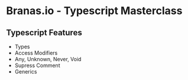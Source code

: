 # Branas.io - Typescript Masterclass

## Typescript Features

- Types
- Access Modifiers
- Any, Unknown, Never, Void
- Supress Comment
- Generics
